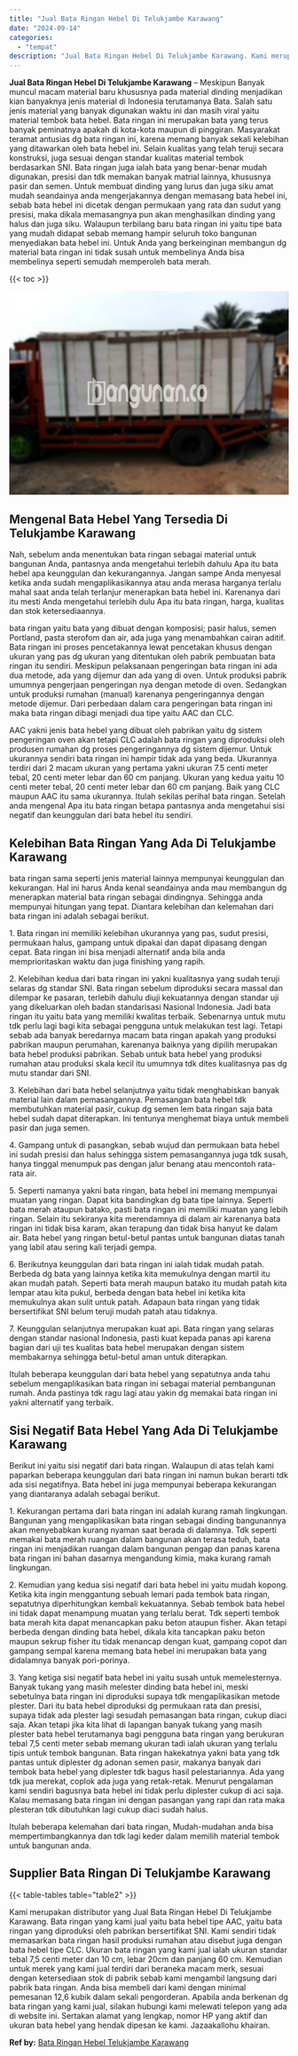 ```yaml
---
title: "Jual Bata Ringan Hebel Di Telukjambe Karawang"
date: "2024-09-14"
categories: 
  - "tempat"
description: "Jual Bata Ringan Hebel Di Telukjambe Karawang. Kami merupakan distributor yang Jual Bata Ringan Hebel Di Telukjambe Karawang. Bata ringan yang kami jual yait..."
---
```


**Jual Bata Ringan Hebel Di Telukjambe Karawang** – Meskipun Banyak muncul macam material baru khususnya pada material dinding menjadikan kian banyaknya jenis material di Indonesia terutamanya Bata. Salah satu jenis material yang banyak digunakan waktu ini dan masih viral yaitu material tembok bata hebel. Bata ringan ini merupakan bata yang terus banyak peminatnya apakah di kota-kota maupun di pinggiran. Masyarakat teramat antusias dg bata ringan ini, karena memang banyak sekali kelebihan yang ditawarkan oleh bata hebel ini. Selain kualitas yang telah teruji secara konstruksi, juga sesuai dengan standar kualitas material tembok berdasarkan SNI. Bata ringan juga ialah bata yang benar-benar mudah digunakan, presisi dan tdk memakan banyak matrial lainnya, khususnya pasir dan semen. Untuk membuat dinding yang lurus dan juga siku amat mudah seandainya anda mengerjakannya dengan memasang bata hebel ini, sebab bata hebel ini dicetak dengan permukaan yang rata dan sudut yang presisi, maka dikala memasangnya pun akan menghasilkan dinding yang halus dan juga siku. Walaupun terbilang baru bata ringan ini yaitu tipe bata yang mudah didapat sebab memang hampir seluruh toko bangunan menyediakan bata hebel ini. Untuk Anda yang berkeinginan membangun dg material bata ringan ini tidak susah untuk membelinya Anda bisa membelinya seperti semudah memperoleh bata merah.

{{< toc >}}

![Jual Bata Ringan Hebel Di Telukjambe Karawang](/images/jual-hebel-murah-10.png)

## Mengenal Bata Hebel Yang Tersedia Di Telukjambe Karawang

Nah, sebelum anda menentukan bata ringan sebagai material untuk bangunan Anda, pantasnya anda mengetahui terlebih dahulu Apa itu bata hebel apa keunggulan dan kekurangannya. Jangan sampe Anda menyesal ketika anda sudah mengaplikasikannya atau anda merasa harganya terlalu mahal saat anda telah terlanjur menerapkan bata hebel ini. Karenanya dari itu mesti Anda mengetahui terlebih dulu Apa itu bata ringan, harga, kualitas dan stok ketersediaannya.

bata ringan yaitu bata yang dibuat dengan komposisi; pasir halus, semen Portland, pasta sterofom dan air, ada juga yang menambahkan cairan aditif. Bata ringan ini proses pencetakannya lewat pencetakan khusus dengan ukuran yang pas dg ukuran yang ditentukan oleh pabrik pembuatan bata ringan itu sendiri. Meskipun pelaksanaan pengeringan bata ringan ini ada dua metode, ada yang dijemur dan ada yang di oven. Untuk produksi pabrik umumnya pengerjaan pengeringan nya dengan metode di oven. Sedangkan untuk produksi rumahan (manual) karenanya pengeringannya dengan metode dijemur. Dari perbedaan dalam cara pengeringan bata ringan ini maka bata ringan dibagi menjadi dua tipe yaitu AAC dan CLC.

AAC yakni jenis bata hebel yang dibuat oleh pabrikan yaitu dg sistem pengeringan oven akan tetapi CLC adalah bata ringan yang diproduksi oleh produsen rumahan dg proses pengeringannya dg sistem dijemur. Untuk ukurannya sendiri bata ringan ini hampir tidak ada yang beda. Ukurannya terdiri dari 2 macam ukuran yang pertama yakni ukuran 7.5 centi meter tebal, 20 centi meter lebar dan 60 cm panjang. Ukuran yang kedua yaitu 10 centi meter tebal, 20 centi meter lebar dan 60 cm panjang. Baik yang CLC maupun AAC itu sama ukurannya. Itulah sekilas perihal bata ringan. Setelah anda mengenal Apa itu bata ringan betapa pantasnya anda mengetahui sisi negatif dan keunggulan dari bata hebel itu sendiri.

## Kelebihan Bata Ringan Yang Ada Di Telukjambe Karawang

bata ringan sama seperti jenis material lainnya mempunyai keunggulan dan kekurangan. Hal ini harus Anda kenal seandainya anda mau membangun dg menerapkan material bata ringan sebagai dindingnya. Sehingga anda mempunyai hitungan yang tepat. Diantara kelebihan dan kelemahan dari bata ringan ini adalah sebagai berikut.

1\. Bata ringan ini memiliki kelebihan ukurannya yang pas, sudut presisi, permukaan halus, gampang untuk dipakai dan dapat dipasang dengan cepat. Bata ringan ini bisa menjadi alternatif anda bila anda memprioritaskan waktu dan juga finishing yang rapih.

2\. Kelebihan kedua dari bata ringan ini yakni kualitasnya yang sudah teruji selaras dg standar SNI. Bata ringan sebelum diproduksi secara massal dan dilempar ke pasaran, terlebih dahulu diuji kekuatannya dengan standar uji yang dikeluarkan oleh badan standarisasi Nasional Indonesia. Jadi bata ringan itu yaitu bata yang memiliki kwalitas terbaik. Sebenarnya untuk mutu tdk perlu lagi bagi kita sebagai pengguna untuk melakukan test lagi. Tetapi sebab ada banyak beredarnya macam bata ringan apakah yang produksi pabrikan maupun perumahan, karenanya baiknya yang dipilih merupakan bata hebel produksi pabrikan. Sebab untuk bata hebel yang produksi rumahan atau produksi skala kecil itu umumnya tdk dites kualitasnya pas dg mutu standar dari SNI.

3\. Kelebihan dari bata hebel selanjutnya yaitu tidak menghabiskan banyak material lain dalam pemasangannya. Pemasangan bata hebel tdk membutuhkan material pasir, cukup dg semen lem bata ringan saja bata hebel sudah dapat diterapkan. Ini tentunya menghemat biaya untuk membeli pasir dan juga semen.

4\. Gampang untuk di pasangkan, sebab wujud dan permukaan bata hebel ini sudah presisi dan halus sehingga sistem pemasangannya juga tdk susah, hanya tinggal menumpuk pas dengan jalur benang atau mencontoh rata-rata air.

5\. Seperti namanya yakni bata ringan, bata hebel ini memang mempunyai muatan yang ringan. Dapat kita bandingkan dg bata tipe lainnya. Seperti bata merah ataupun batako, pasti bata ringan ini memiliki muatan yang lebih ringan. Selain itu sekiranya kita merendamnya di dalam air karenanya bata ringan ini tidak bisa karam, akan terapung dan tidak bisa hanyut ke dalam air. Bata hebel yang ringan betul-betul pantas untuk bangunan diatas tanah yang labil atau sering kali terjadi gempa.

6\. Berikutnya keunggulan dari bata ringan ini ialah tidak mudah patah. Berbeda dg bata yang lainnya ketika kita memukulnya dengan martil itu akan mudah patah. Seperti bata merah maupun batako itu mudah patah kita lempar atau kita pukul, berbeda dengan bata hebel ini ketika kita memukulnya akan sulit untuk patah. Adapaun bata ringan yang tidak bersertifikat SNI belum teruji mudah patah atau tidaknya.

7\. Keunggulan selanjutnya merupakan kuat api. Bata ringan yang selaras dengan standar nasional Indonesia, pasti kuat kepada panas api karena bagian dari uji tes kualitas bata hebel merupakan dengan sistem membakarnya sehingga betul-betul aman untuk diterapkan.

Itulah beberapa keunggulan dari bata hebel yang sepatutnya anda tahu sebelum mengaplikasikan bata ringan ini sebagai material pembangunan rumah. Anda pastinya tdk ragu lagi atau yakin dg memakai bata ringan ini yakni alternatif yang terbaik.

## Sisi Negatif Bata Hebel Yang Ada Di Telukjambe Karawang

Berikut ini yaitu sisi negatif dari bata ringan. Walaupun di atas telah kami paparkan beberapa keunggulan dari bata ringan ini namun bukan berarti tdk ada sisi negatifnya. Bata hebel ini juga mempunyai beberapa kekurangan yang diantaranya adalah sebagai berikut.

1\. Kekurangan pertama dari bata ringan ini adalah kurang ramah lingkungan. Bangunan yang mengaplikasikan bata ringan sebagai dinding bangunannya akan menyebabkan kurang nyaman saat berada di dalamnya. Tdk seperti memakai bata merah ruangan dalam bangunan akan terasa teduh, bata ringan ini menjadikan ruangan dalam bangunan pengap dan panas karena bata ringan ini bahan dasarnya mengandung kimia, maka kurang ramah lingkungan.

2\. Kemudian yang kedua sisi negatif dari bata hebel ini yaitu mudah kopong. Ketika kita ingin menggantung sebuah lemari pada tembok bata ringan, sepatutnya diperhitungkan kembali kekuatannya. Sebab tembok bata hebel ini tidak dapat menampung muatan yang terlalu berat. Tdk seperti tembok bata merah kita dapat menancapkan paku beton ataupun fisher. Akan tetapi berbeda dengan dinding bata hebel, dikala kita tancapkan paku beton maupun sekrup fisher itu tidak menancap dengan kuat, gampang copot dan gampang sempal karena memang bata hebel ini merupakan bata yang didalamnya banyak pori-porinya.

3\. Yang ketiga sisi negatif bata hebel ini yaitu susah untuk memelesternya. Banyak tukang yang masih melester dinding bata hebel ini, meski sebetulnya bata ringan ini diproduksi supaya tdk mengaplikasikan metode plester. Dari itu bata hebel diproduksi dg permukaan rata dan presisi, supaya tidak ada plester lagi sesudah pemasangan bata ringan, cukup diaci saja. Akan tetapi jika kita lihat di lapangan banyak tukang yang masih plester bata hebel terutamanya bagi pengguna bata ringan yang berukuran tebal 7,5 centi meter sebab memang ukuran tadi ialah ukuran yang terlalu tipis untuk tembok bangunan. Bata ringan hakekatnya yakni bata yang tdk pantas untuk diplester dg adonan semen pasir, makanya banyak dari tembok bata hebel yang diplester tdk bagus hasil pelestariannya. Ada yang tdk jua merekat, coplok ada juga yang retak-retak. Menurut pengalaman kami sendiri bagusnya bata hebel ini tidak perlu diplester cukup di aci saja. Kalau memasang bata ringan ini dengan pasangan yang rapi dan rata maka plesteran tdk dibutuhkan lagi cukup diaci sudah halus.

Itulah beberapa kelemahan dari bata ringan, Mudah-mudahan anda bisa mempertimbangkannya dan tdk lagi keder dalam memilih material tembok untuk bangunan anda.

## Supplier Bata Ringan Di Telukjambe Karawang

{{< table-tables table="table2" >}}

Kami merupakan distributor yang Jual Bata Ringan Hebel Di Telukjambe Karawang. Bata ringan yang kami jual yaitu bata hebel tipe AAC, yaitu bata ringan yang diproduksi oleh pabrikan bersertifikat SNI. Kami sendiri tidak memasarkan bata ringan hasil produksi rumahan atau disebut juga dengan bata hebel tipe CLC. Ukuran bata ringan yang kami jual ialah ukuran standar tebal 7,5 centi meter dan 10 cm, lebar 20cm dan panjang 60 cm. Kemudian untuk merek yang kami jual terdiri dari beraneka macam merk, sesuai dengan ketersediaan stok di pabrik sebab kami mengambil langsung dari pabrik bata ringan. Anda bisa membeli dari kami dengan minimal pemesanan 12,6 kubik dalam sekali pengorderan. Apabila anda berkenan dg bata ringan yang kami jual, silakan hubungi kami melewati telepon yang ada di website ini. Sertakan alamat yang lengkap, nomor HP yang aktif dan ukuran bata hebel yang hendak dipesan ke kami. Jazaakallohu khairan.

**Ref by:** [Bata Ringan Hebel Telukjambe Karawang](https://id.wikipedia.org/wiki/Bata)
